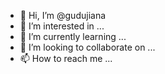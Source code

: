 - 👋 Hi, I’m @gudujiana
- 👀 I’m interested in ...
- 🌱 I’m currently learning ...
- 💞️ I’m looking to collaborate on ...
- 📫 How to reach me ...

<!---
gudujiana/gudujiana is a ✨ special ✨ repository because its `README.md` (this file) appears on your GitHub profile.
You can click the Preview link to take a look at your changes.
--->
